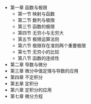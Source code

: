 - 第一章 函数与极限
	- 第一节 映射与函数
	- 第二节 数列与极限
	- 第三节 函数的极限
	- 第四节 无穷小与无穷大
	- 第五节 极限运算法则
	- 第六节 极限存在准则两个重要极限
	- 第七节 无穷小的比较
	- 第八节 函数的连续性
- 第二章 导数与微分
- 第三章 微分中值定理与导数的应用
- 第四章 不定积分
- 第五章 定积分
- 第六章 定积分的应用
- 第七章 微分方程